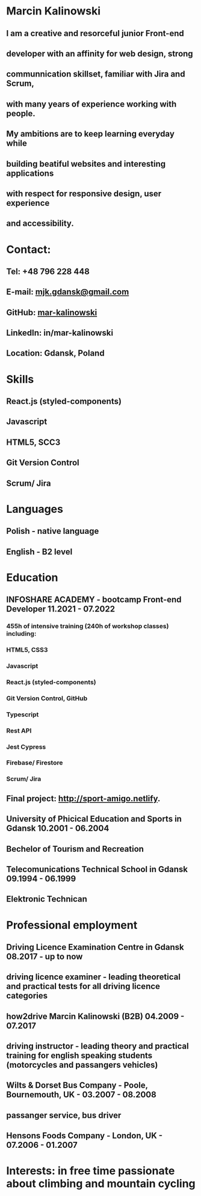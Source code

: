 # Marcin Kalinowski

## I am a creative and resorceful junior Front-end

## developer with an affinity for web design, strong

## communnication skillset, familiar with Jira and Scrum,

## with many years of experience working with people.

## My ambitions are to keep learning everyday while

## building beatiful websites and interesting applications

## with respect for responsive design, user experience

## and accessibility.

# Contact:

## Tel: +48 796 228 448

## E-mail: mjk.gdansk@gmail.com

## GitHub: [mar-kalinowski](https://github.com/mar-kalinowski)

## LinkedIn: in/mar-kalinowski

## Location: Gdansk, Poland

# Skills

## React.js (styled-components)

## Javascript

## HTML5, SCC3

## Git Version Control

## Scrum/ Jira

# Languages

## Polish - native language

## English - B2 level

# Education

## INFOSHARE ACADEMY - bootcamp Front-end Developer 11.2021 - 07.2022

### 455h of intensive training (240h of workshop classes) including:

### HTML5, CSS3

### Javascript

### React.js (styled-components)

### Git Version Control, GitHub

### Typescript

### Rest API

### Jest Cypress

### Firebase/ Firestore

### Scrum/ Jira

## Final project: http://sport-amigo.netlify.

## University of Phicical Education and Sports in Gdansk 10.2001 - 06.2004

## Bechelor of Tourism and Recreation

## Telecomunications Technical School in Gdansk 09.1994 - 06.1999

## Elektronic Technican

# Professional employment

## Driving Licence Examination Centre in Gdansk 08.2017 - up to now

## driving licence examiner - leading theoretical and practical tests for all driving licence categories

## how2drive Marcin Kalinowski (B2B) 04.2009 - 07.2017

## driving instructor - leading theory and practical training for english speaking students (motorcycles and passangers vehicles)

## Wilts & Dorset Bus Company - Poole, Bournemouth, UK - 03.2007 - 08.2008

## passanger service, bus driver

## Hensons Foods Company - London, UK - 07.2006 - 01.2007

# Interests: in free time passionate about climbing and mountain cycling
